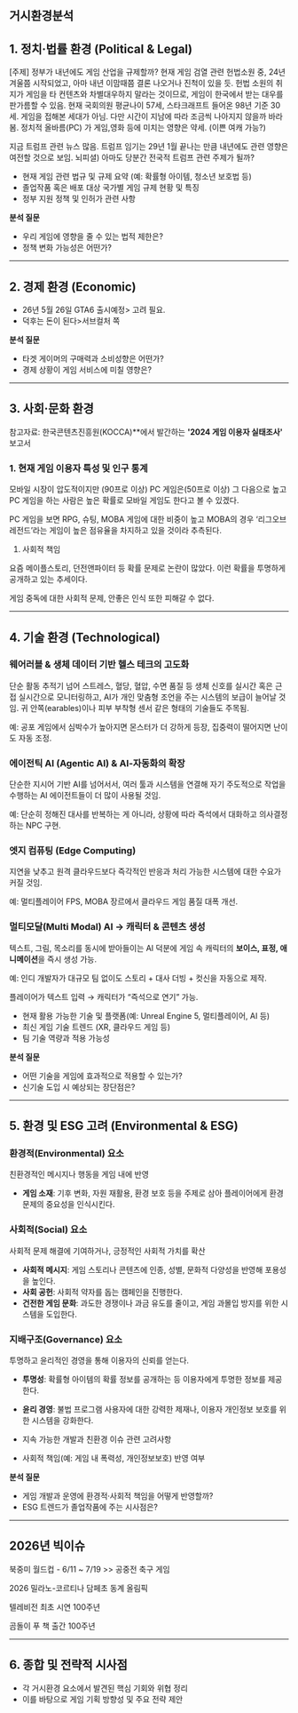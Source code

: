 ## 거시환경분석

## 1. 정치·법률 환경 (Political & Legal)

[주제]
정부가 내년에도 게임 산업을 규제할까?
 현재 게임 검열 관련 헌법소원 중, 24년 겨울쯤 시작되었고, 아마 내년 이맘때쯤 결론 나오거나 진척이 있을 듯. 헌법 소원의 취지가 게임을 타 컨텐츠와 차별대우하지 말라는 것이므로, 게임이 한국에서 받는 대우를 판가름할 수 있음.
  현재 국회의원 평균나이 57세,  스타크래프트 들어온 98년 기준 30세. 게임을 접해본 세대가 아님. 다만 시간이 지남에 따라 조금씩 나아지지 않을까 바라봄.
 정치적 올바름(PC) 가 게임,영화 등에 미치는 영향은 약세. (이쁜 여캐 가능?)

지금 트럼프 관련 뉴스 많음. 트럼프 임기는 29년 1월 끝나는 만큼 내년에도 관련 영향은 여전할 것으로 보임.
뇌피셜) 아마도 당분간 전국적 트럼프 관련 주제가 될까? 

- 현재 게임 관련 법규 및 규제 요약 (예: 확률형 아이템, 청소년 보호법 등)
- 졸업작품 혹은 배포 대상 국가별 게임 규제 현황 및 특징
- 정부 지원 정책 및 인허가 관련 사항

**분석 질문**

- 우리 게임에 영향을 줄 수 있는 법적 제한은?
- 정책 변화 가능성은 어떤가?

---

## 2. 경제 환경 (Economic)

- 26년 5월 26일 GTA6 출시예정> 고려 필요.
- 덕후는 돈이 된다>서브컬처 쪽

**분석 질문**

- 타겟 게이머의 구매력과 소비성향은 어떤가?
- 경제 상황이 게임 서비스에 미칠 영향은?

---

## 3. 사회·문화 환경

참고자료: 한국콘텐츠진흥원(KOCCA)**에서 발간하는 **'2024 게임 이용자 실태조사'** 보고서

### **1. 현재 게임 이용자 특성 및 인구 통계**

모바일 시장이 압도적이지만 (90프로 이상) PC 게임은(50프로 이상) 그 다음으로 높고 PC 게임을 하는 사람은 높은 확률로 모바일 게임도 한다고 볼 수 있겠다.

PC 게임을 보면 RPG, 슈팅, MOBA 게임에 대한 비중이 높고 MOBA의 경우 ‘리그오브레전드’라는 게임이 높은 점유율을 차지하고 있을 것이라 추측된다.

1. 사회적 책임

요즘 메이플스토리, 던전앤파이터 등 확률 문제로 논란이 많았다. 이런 확률을 투명하게 공개하고 있는 추세이다.

게임 중독에 대한 사회적 문제, 안좋은 인식 또한 피해갈 수 없다.

---

## 4. 기술 환경 (Technological)

### 웨어러블 & 생체 데이터 기반 헬스 테크의 고도화

단순 활동 추적기 넘어 스트레스, 혈당, 혈압, 수면 품질 등 생체 신호를 실시간 혹은 근접 실시간으로 모니터링하고, 
AI가 개인 맞춤형 조언을 주는 시스템의 보급이 늘어날 것임. 귀 안쪽(earables)이나 피부 부착형 센서 같은 형태의 기술들도 주목됨.

예: 공포 게임에서 심박수가 높아지면 몬스터가 더 강하게 등장, 집중력이 떨어지면 난이도 자동 조정.

### 에이전틱 AI (Agentic AI) & AI‐자동화의 확장

단순한 지시어 기반 AI를 넘어서서, 여러 툴과 시스템을 연결해 자기 주도적으로 작업을 수행하는 AI 에이전트들이 더 많이 사용될 것임. 

예: 단순히 정해진 대사를 반복하는 게 아니라, 상황에 따라 즉석에서 대화하고 의사결정하는 NPC 구현.

### 엣지 컴퓨팅 (Edge Computing)

지연을 낮추고 원격 클라우드보다 즉각적인 반응과 처리 가능한 시스템에 대한 수요가 커질 것임. 

예: 멀티플레이어 FPS, MOBA 장르에서 클라우드 게임 품질 대폭 개선.

### **멀티모달(Multi Modal) AI → 캐릭터 & 콘텐츠 생성**

텍스트, 그림, 목소리를 동시에 받아들이는 AI 덕분에 게임 속 캐릭터의 **보이스, 표정, 애니메이션**을 즉시 생성 가능.

예: 인디 개발자가 대규모 팀 없이도 스토리 + 대사 더빙 + 컷신을 자동으로 제작.

플레이어가 텍스트 입력 → 캐릭터가 “즉석으로 연기” 가능.

- 현재 활용 가능한 기술 및 플랫폼(예: Unreal Engine 5, 멀티플레이어, AI 등)
- 최신 게임 기술 트렌드 (XR, 클라우드 게임 등)
- 팀 기술 역량과 적용 가능성

**분석 질문**

- 어떤 기술을 게임에 효과적으로 적용할 수 있는가?
- 신기술 도입 시 예상되는 장단점은?

---

## 5. 환경 및 ESG 고려 (Environmental & ESG)

### **환경적(Environmental) 요소**

친환경적인 메시지나 행동을 게임 내에 반영

- **게임 소재**: 기후 변화, 자원 재활용, 환경 보호 등을 주제로 삼아 플레이어에게 환경 문제의 중요성을 인식시킨다.

### **사회적(Social) 요소**

사회적 문제 해결에 기여하거나, 긍정적인 사회적 가치를 확산

- **사회적 메시지**: 게임 스토리나 콘텐츠에 인종, 성별, 문화적 다양성을 반영해 포용성을 높인다.
- **사회 공헌**: 사회적 약자를 돕는 캠페인을 진행한다.
- **건전한 게임 문화**: 과도한 경쟁이나 과금 유도를 줄이고, 게임 과몰입 방지를 위한 시스템을 도입한다.

### **지배구조(Governance) 요소**

투명하고 윤리적인 경영을 통해 이용자의 신뢰를 얻는다.

- **투명성**: 확률형 아이템의 확률 정보를 공개하는 등 이용자에게 투명한 정보를 제공한다.
- **윤리 경영**: 불법 프로그램 사용자에 대한 강력한 제재나, 이용자 개인정보 보호를 위한 시스템을 강화한다.

- 지속 가능한 개발과 친환경 이슈 관련 고려사항
- 사회적 책임(예: 게임 내 폭력성, 개인정보보호) 반영 여부

**분석 질문**

- 게임 개발과 운영에 환경적·사회적 책임을 어떻게 반영할까?
- ESG 트렌드가 졸업작품에 주는 시사점은?

---

## 2026년 빅이슈

북중미 월드컵 - 6/11 ~ 7/19 >> 공중전 축구 게임

2026 밀라노-코르티나 담페초 동계 올림픽

텔레비전 최초 시연 100주년

곰돌이 푸 책 출간 100주년

---

## 6. 종합 및 전략적 시사점

- 각 거시환경 요소에서 발견된 핵심 기회와 위협 정리
- 이를 바탕으로 게임 기획 방향성 및 주요 전략 제안
